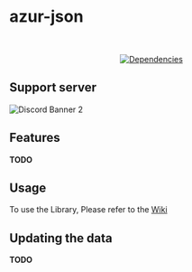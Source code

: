 # azur-json

<div align="center">
    <br />
    <p>
        <a href="https://david-dm.org/AzurAPI/azur-json.svg">
            <img src="https://img.shields.io/david/AzurAPI/azur-json.svg?maxAge=3600" alt="Dependencies" />
        </a>
    </p>
</div>

## Support server

![Discord Banner 2](https://discordapp.com/api/guilds/648206344729526272/widget.png?style=banner2)

## Features
**TODO**

## Usage
To use the Library, Please refer to the [Wiki](https://github.com/AzurAPI/azur-json/wiki)

## Updating the data
**TODO**
